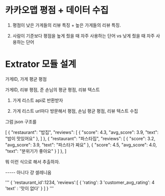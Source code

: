# 카카오맵 평점 + 데이터 수집
1. 평점이 낮은 가게들의 리뷰 특징 + 높은 가게들의 리뷰 특징.

2. 사람이 기준보다 평점을 높게 줬을 때 자주 사용하는 단어 vs 낮게 줬을 때 자주 사용하는 단어

# Extrator 모듈 설계

가게ID, 가게 평균 평점

가게ID, 리뷰 평점, 준 손님의 평균 평점, 리뷰 텍스트


1. 가게 리스트 api로 반환받자

2. 가게 리스트 url마다 방문해서 평점, 손님 평균 평점, 리뷰 텍스트 수집

그럼 json 구조를

[
    {
        "restaurant": "밥집",
        "reviews": [
            {
                "score": 4.3,
                "avg_score": 3.9,
                "text": "밥이 맛있어요"
            },
        ]
    },
    {
        "restaurant": "파스타집",
        "reviews": [
            {
                "score": 3.2,
                "avg_score": 3.9,
                "text": "파스타가 짜요"
            },
            {
                "score": 4.5,
                "avg_score": 4.0,
                "text": "분위기가 좋아요"
            }
        ]
    },
]

뭐 이런 식으로 해서 추출하자. 

----- 아니다 걍 셀레니움

'''
{
    'restaurant_id':1234,
    'reviews':[
        {
        'rating': 3
        'customer_avg_rating': 4
        'text' : '맛이 없다'
        }
    ]
}
'''